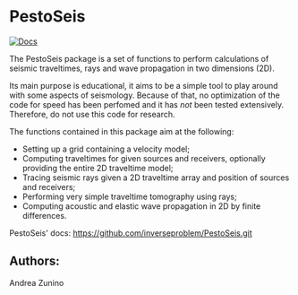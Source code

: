 
# PestoSeis #

[![Docs](https://img.shields.io/badge/docs-blue.svg)](https://inverseproblem.github.io/PestoSeis/)

The PestoSeis package is a set of functions to perform calculations of seismic traveltimes, rays and wave propagation in two dimensions (2D).

Its main purpose is educational, it aims to be a simple tool to play around with some aspects of seismology. Because of that, no optimization of the code for speed has been perfomed and it has *not* been tested extensively. Therefore, do not use this code for research.

The functions contained in this package aim at the following:

* Setting up a grid containing a velocity model;
* Computing traveltimes for given sources and receivers, optionally providing the entire 2D traveltime model;
* Tracing seismic rays given a 2D traveltime array and position of sources and receivers;
* Performing very simple traveltime tomography using rays;
* Computing acoustic and elastic wave propagation in 2D by finite differences. 

PestoSeis' docs: <https://github.com/inverseproblem/PestoSeis.git>


## Authors: ##
   Andrea Zunino



